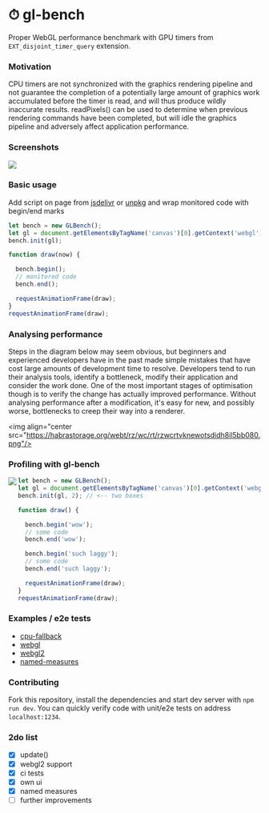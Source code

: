 # ⏱ gl-bench

Proper WebGL performance benchmark with GPU timers from `EXT_disjoint_timer_query` extension.

### Motivation
CPU timers are not synchronized with the graphics rendering pipeline and not guarantee the completion
of a potentially large amount of graphics work accumulated before the timer is read, and will thus produce
wildly inaccurate results. readPixels() can be used to determine when previous rendering commands have been
completed, but will idle the graphics pipeline and adversely affect application performance.

### Screenshots
![](https://habrastorage.org/webt/kf/ef/tk/kfeftk9mbebg7okddc5_i9qohjy.png)

### Basic usage
Add script on page from [jsdelivr](https://cdn.jsdelivr.net/npm/gl-bench/dist/gl-bench.min.js) or [unpkg](https://unpkg.com/gl-bench/dist/gl-bench.min.js) and wrap monitored code with begin/end marks
```javascript
let bench = new GLBench();
let gl = document.getElementsByTagName('canvas')[0].getContext('webgl');
bench.init(gl);

function draw(now) {  

  bench.begin();
  // monitored code
  bench.end();

  requestAnimationFrame(draw);
}
requestAnimationFrame(draw);
```

### Analysing performance

Steps in the diagram below may seem obvious, but beginners and experienced developers have in the past
made simple mistakes that have cost large amounts of development time to resolve. Developers tend
to run their analysis tools, identify a bottleneck, modify their application and consider the work done.
One of the most important stages of optimisation though is to verify the change has actually improved
performance. Without analysing performance after a modification, it's easy for new, and possibly
worse, bottlenecks to creep their way into a renderer.

<img align="center src="https://habrastorage.org/webt/rz/wc/rt/rzwcrtvknewotsdidh8il5bb080.png"/>

### Profiling with gl-bench

<img align="left" src="https://habrastorage.org/webt/i7/qp/m6/i7qpm6rbift4ho9v45doncekrte.png"/>

```javascript
let bench = new GLBench();
let gl = document.getElementsByTagName('canvas')[0].getContext('webgl');
bench.init(gl, 2); // <-- two boxes

function draw() {  

  bench.begin('wow');
  // some code
  bench.end('wow');

  bench.begin('such laggy');
  // some code
  bench.end('such laggy');

  requestAnimationFrame(draw);
}
requestAnimationFrame(draw);
```

### Examples / e2e tests

- [cpu-fallback](https://munrocket.github.io/gl-bench/examples/cpu.html)
- [webgl](https://munrocket.github.io/gl-bench/examples/webgl.html)
- [webgl2](https://munrocket.github.io/gl-bench/examples/webgl2.html)
- [named-measures](https://munrocket.github.io/gl-bench/examples/named-measures.html)

### Contributing

Fork this repository, install the dependencies and start dev server with `npm run dev`.
You can quickly verify code with unit/e2e tests on address `localhost:1234`.

### 2do list
- [x] update()
- [x] webgl2 support
- [x] ci tests
- [x] own ui
- [x] named measures
- [ ] further improvements

[//]: # (=== further improvements ===)
[//]: # (refactor gpu, workers, better ui, in one frame, emulate EXT)
